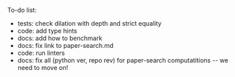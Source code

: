 To-do list:
* tests: check dilation with depth and strict equality
* code: add type hints
* docs: add how to benchmark
* docs: fix link to paper-search.md
* code: run linters
* docs: fix all (python ver, repo rev) for paper-search computatitions -- we need to move on!

